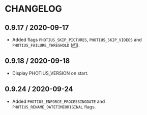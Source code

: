 # CHANGELOG

## 0.9.17 / 2020-09-17

- Added flags `PHOTIUS_SKIP_PICTURES`, `PHOTIUS_SKIP_VIDEOS` and `PHOTIUS_FAILURE_THRESHOLD` ([#1](https://github.com/alecpetrosky/photius-docker/issues/1)).

## 0.9.18 / 2020-09-18

- Display PHOTIUS_VERSION on start.

## 0.9.24 / 2020-09-24

- Added `PHOTIUS_ENFORCE_PROCESSINGDATE` and `PHOTIUS_RENAME_DATETIMEORIGINAL` flags.
